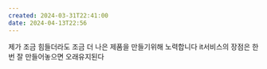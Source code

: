 ```yaml
---
created: 2024-03-31T22:41:00
date: 2024-04-13T22:56
---
```

제가 조금 힘들더라도 조금 더 나은 제품을 만들기위해 노력합니다
it서비스의 장점은 한번 잘 만들어놓으면 오래유지된다